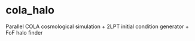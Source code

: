 cola_halo
=========

Parallel COLA cosmological simulation + 2LPT initial condition generator + FoF halo finder
